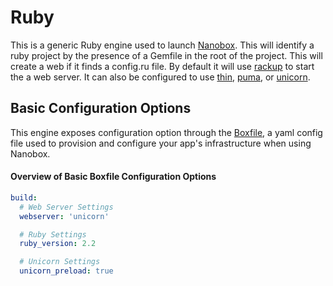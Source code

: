 # Ruby

This is a generic Ruby engine used to launch [Nanobox](http://nanobox.io). This will identify a ruby project by the presence of a Gemfile in the root of the project. This will create a web if it finds a config.ru file. By default it will use [rackup](http://rack.github.io/) to start the a web server. It can also be configured to use [thin](http://code.macournoyer.com/thin/), [puma](http://puma.io/), or [unicorn](http://unicorn.bogomips.org/).

## Basic Configuration Options

This engine exposes configuration option through the [Boxfile](http://docs.nanobox.io/boxfile/), a yaml config file used to provision and configure your app's infrastructure when using Nanobox. 

#### Overview of Basic Boxfile Configuration Options
```yaml
build:
  # Web Server Settings
  webserver: 'unicorn'

  # Ruby Settings
  ruby_version: 2.2

  # Unicorn Settings
  unicorn_preload: true
```